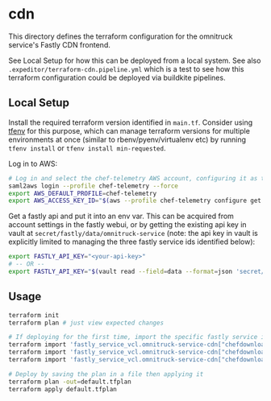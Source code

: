 # cdn

This directory defines the terraform configuration for the omnitruck service's Fastly CDN frontend. 

See Local Setup for how this can be deployed from a local system. See also `.expeditor/terraform-cdn.pipeline.yml` which is a test to see how this terraform configuration could be deployed via buildkite pipelines.

## Local Setup

Install the required terraform version identified in `main.tf`. Consider using [tfenv](https://github.com/tfutils/tfenv) for this purpose, which can manage terraform versions for multiple environments at once (similar to rbenv/pyenv/virtualenv etc) by running `tfenv install` or `tfenv install min-requested`.

Log in to AWS:

```bash
# Log in and select the chef-telemetry AWS account, configuring it as the AWS profile named chef-telemetry:
saml2aws login --profile chef-telemetry --force
export AWS_DEFAULT_PROFILE=chef-telemetry
export AWS_ACCESS_KEY_ID="$(aws --profile chef-telemetry configure get aws_access_key_id)"
```

Get a fastly api and put it into an env var. This can be acquired from account settings in the fastly webui, or by getting the existing api key in vault at `secret/fastly/data/omnitruck-service` (note: the api key in vault is explicitly limited to managing the three fastly service ids identified below):

```bash
export FASTLY_API_KEY="<your-api-key>"
# -- OR --
export FASTLY_API_KEY="$(vault read --field=data --format=json 'secret/fastly/data/omnitruck-service' | jq -r .token)"
```

## Usage

```bash
terraform init
terraform plan # just view expected changes

# If deploying for the first time, import the specific fastly service ids that the token is allowed to manage:
terraform import 'fastly_service_vcl.omnitruck-service-cdn["chefdownload-trial.chef.io"]' '2TbsWof5nga4BDQrr2QUx2'
terraform import 'fastly_service_vcl.omnitruck-service-cdn["chefdownload-community.chef.io"]' 'TI6lSOqWRDU7as2vUCT101'
terraform import 'fastly_service_vcl.omnitruck-service-cdn["chefdownload-commerical.chef.io"]' 'P7mCOa11pnY0Qv0RhBScf6'

# Deploy by saving the plan in a file then applying it
terraform plan -out=default.tfplan
terraform apply default.tfplan
```
